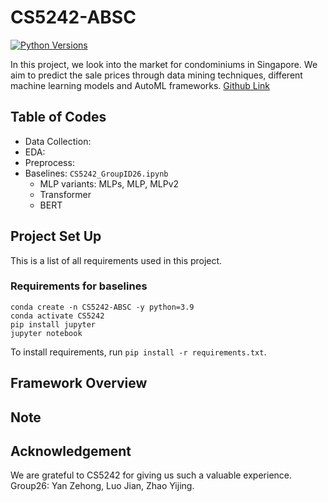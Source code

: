 # CS5242-ABSC
[![Python Versions](https://img.shields.io/badge/python-3.9%20%7C%203.9-blue)](https://www.python.org/downloads/)

In this project, we look into the market for condominiums in Singapore. We aim to predict the sale prices through data mining techniques, different machine learning models and AutoML frameworks. [Github Link](https://github.com/YanZehong/CS5242-ABSC)

## Table of Codes
- Data Collection:
- EDA: 
- Preprocess: 
- Baselines: `CS5242_GroupID26.ipynb`  
    * MLP variants: MLPs, MLP, MLPv2 
    * Transformer  
    * BERT  

## Project Set Up

This is a list of all requirements used in this project.

### Requirements for baselines

```
conda create -n CS5242-ABSC -y python=3.9
conda activate CS5242
pip install jupyter
jupyter notebook
```

To install requirements, run `pip install -r requirements.txt`.


## Framework Overview


## Note


## Acknowledgement
We are grateful to CS5242 for giving us such a valuable experience.  
Group26: Yan Zehong, Luo Jian, Zhao Yijing.  
